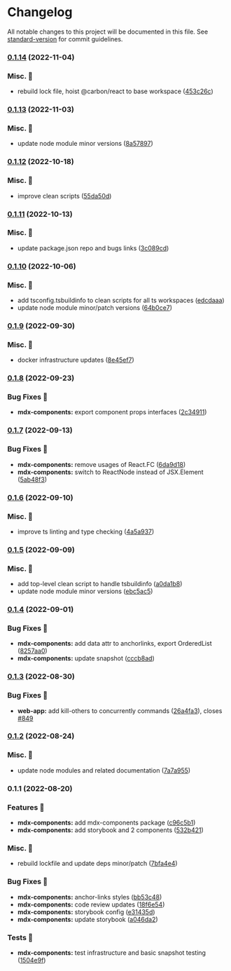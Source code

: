 # Changelog

All notable changes to this project will be documented in this file. See [standard-version](https://github.com/conventional-changelog/standard-version) for commit guidelines.

### [0.1.14](https://github.com/carbon-design-system/carbon-platform/compare/@carbon-platform/mdx-components@0.1.13...@carbon-platform/mdx-components@0.1.14) (2022-11-04)


### Misc. 🔮

* rebuild lock file, hoist @carbon/react to base workspace ([453c26c](https://github.com/carbon-design-system/carbon-platform/commit/453c26ccbc1cfb9079c326b6d173c3c3e419ece4))

### [0.1.13](https://github.com/carbon-design-system/carbon-platform/compare/@carbon-platform/mdx-components@0.1.12...@carbon-platform/mdx-components@0.1.13) (2022-11-03)


### Misc. 🔮

* update node module minor versions ([8a57897](https://github.com/carbon-design-system/carbon-platform/commit/8a578978d5342d0ae06c8e789ebeba43461cd824))

### [0.1.12](https://github.com/carbon-design-system/carbon-platform/compare/@carbon-platform/mdx-components@0.1.11...@carbon-platform/mdx-components@0.1.12) (2022-10-18)


### Misc. 🔮

* improve clean scripts ([55da50d](https://github.com/carbon-design-system/carbon-platform/commit/55da50d5ba7ed9fac83ad09471152cd7c6c8d9a5))

### [0.1.11](https://github.com/carbon-design-system/carbon-platform/compare/@carbon-platform/mdx-components@0.1.10...@carbon-platform/mdx-components@0.1.11) (2022-10-13)


### Misc. 🔮

* update package.json repo and bugs links ([3c089cd](https://github.com/carbon-design-system/carbon-platform/commit/3c089cdde1ddde2a3b9f750680755c4253bfcae2))

### [0.1.10](https://github.com/carbon-design-system/carbon-platform/compare/@carbon-platform/mdx-components@0.1.9...@carbon-platform/mdx-components@0.1.10) (2022-10-06)


### Misc. 🔮

* add tsconfig.tsbuildinfo to clean scripts for all ts workspaces ([edcdaaa](https://github.com/carbon-design-system/carbon-platform/commit/edcdaaa1a1175a34f16d97e497f8d51bfe827673))
* update node module minor/patch versions ([64b0ce7](https://github.com/carbon-design-system/carbon-platform/commit/64b0ce7d86a07ace4aca00f400649680b99a6da1))

### [0.1.9](https://github.com/carbon-design-system/carbon-platform/compare/@carbon-platform/mdx-components@0.1.8...@carbon-platform/mdx-components@0.1.9) (2022-09-30)


### Misc. 🔮

* docker infrastructure updates ([8e45ef7](https://github.com/carbon-design-system/carbon-platform/commit/8e45ef757f06ae5b4b75dd742f05f423a1ee104d))

### [0.1.8](https://github.com/carbon-design-system/carbon-platform/compare/@carbon-platform/mdx-components@0.1.7...@carbon-platform/mdx-components@0.1.8) (2022-09-23)


### Bug Fixes 🐛

* **mdx-components:** export component props interfaces ([2c34911](https://github.com/carbon-design-system/carbon-platform/commit/2c349113538af11acecf0ddcbfc30dc9ca100fef))

### [0.1.7](https://github.com/carbon-design-system/carbon-platform/compare/@carbon-platform/mdx-components@0.1.6...@carbon-platform/mdx-components@0.1.7) (2022-09-13)


### Bug Fixes 🐛

* **mdx-components:** remove usages of React.FC ([6da9d18](https://github.com/carbon-design-system/carbon-platform/commit/6da9d186112a3163e229632afc3fd7dc5d53c07b))
* **mdx-components:** switch to ReactNode instead of JSX.Element ([5ab48f3](https://github.com/carbon-design-system/carbon-platform/commit/5ab48f392fc1bdba1389a5eddbdc7019dd65c65d))

### [0.1.6](https://github.com/carbon-design-system/carbon-platform/compare/@carbon-platform/mdx-components@0.1.5...@carbon-platform/mdx-components@0.1.6) (2022-09-10)


### Misc. 🔮

* improve ts linting and type checking ([4a5a937](https://github.com/carbon-design-system/carbon-platform/commit/4a5a9370ef4985cd2393e9337c0fbe92ee982c9c))

### [0.1.5](https://github.com/carbon-design-system/carbon-platform/compare/@carbon-platform/mdx-components@0.1.4...@carbon-platform/mdx-components@0.1.5) (2022-09-09)


### Misc. 🔮

* add top-level clean script to handle tsbuildinfo ([a0da1b8](https://github.com/carbon-design-system/carbon-platform/commit/a0da1b86e96ab39e6131f2889f90d71fe8e4f691))
* update node module minor versions ([ebc5ac5](https://github.com/carbon-design-system/carbon-platform/commit/ebc5ac527813f26eba3a7aca74574320c1067f17))

### [0.1.4](https://github.com/carbon-design-system/carbon-platform/compare/@carbon-platform/mdx-components@0.1.3...@carbon-platform/mdx-components@0.1.4) (2022-09-01)


### Bug Fixes 🐛

* **mdx-components:** add data attr to anchorlinks, export OrderedList ([8257aa0](https://github.com/carbon-design-system/carbon-platform/commit/8257aa0c2a0c37430a02fed2ccd1a16e4f46e619))
* **mdx-components:** update snapshot ([cccb8ad](https://github.com/carbon-design-system/carbon-platform/commit/cccb8aded2a54187f4c445afc235605b41b95621))

### [0.1.3](https://github.com/carbon-design-system/carbon-platform/compare/@carbon-platform/mdx-components@0.1.2...@carbon-platform/mdx-components@0.1.3) (2022-08-30)


### Bug Fixes 🐛

* **web-app:** add kill-others to concurrently commands ([26a4fa3](https://github.com/carbon-design-system/carbon-platform/commit/26a4fa3ae7200f7d8286b76f3bebfe810686a24d)), closes [#849](https://github.com/carbon-design-system/carbon-platform/issues/849)

### [0.1.2](https://github.com/carbon-design-system/carbon-platform/compare/@carbon-platform/mdx-components@0.1.1...@carbon-platform/mdx-components@0.1.2) (2022-08-24)


### Misc. 🔮

* update node modules and related documentation ([7a7a955](https://github.com/carbon-design-system/carbon-platform/commit/7a7a955ed7b12220ac79cf321c5f5e2543529e17))

### 0.1.1 (2022-08-20)


### Features 🌟

* **mdx-components:** add mdx-components package ([c96c5b1](https://github.com/carbon-design-system/carbon-platform/commit/c96c5b1fe0093c70bbaf270e64d338fd927ade3a))
* **mdx-components:** add storybook and 2 components ([532b421](https://github.com/carbon-design-system/carbon-platform/commit/532b4219420e951f44a54ce2ba21fcac5c4e070f))


### Misc. 🔮

* rebuild lockfile and update deps minor/patch ([7bfa4e4](https://github.com/carbon-design-system/carbon-platform/commit/7bfa4e459317175233af2eaaf1b188c0a42fe8d0))


### Bug Fixes 🐛

* **mdx-components:** anchor-links styles ([bb53c48](https://github.com/carbon-design-system/carbon-platform/commit/bb53c48c55ae05e0af1a49db2a67a6efd88039c5))
* **mdx-components:** code review updates ([18f6e54](https://github.com/carbon-design-system/carbon-platform/commit/18f6e54bd951db4e6ed0022e36eb4fa406c273fe))
* **mdx-components:** storybook config ([e31435d](https://github.com/carbon-design-system/carbon-platform/commit/e31435d126ff68cc9de93bbacbe72e5012b2dc1c))
* **mdx-components:** update storybook ([a046da2](https://github.com/carbon-design-system/carbon-platform/commit/a046da29593b55047773e481f48c20ee7539a417))


### Tests 🧪

* **mdx-components:** test infrastructure and basic snapshot testing ([1504e9f](https://github.com/carbon-design-system/carbon-platform/commit/1504e9fbbf42ef01f5a1dcac8cbd07085b2fad18))
